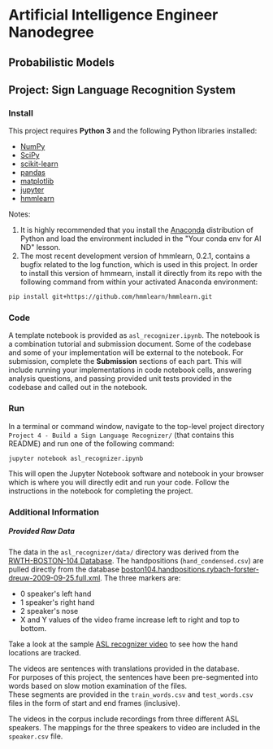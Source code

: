 # Artificial Intelligence Engineer Nanodegree
## Probabilistic Models
## Project: Sign Language Recognition System

### Install

This project requires 
**Python 3** and the following Python libraries installed:

- [NumPy](http://www.numpy.org/)
- [SciPy](https://www.scipy.org/)
- [scikit-learn](http://scikit-learn.org/0.17/install.html)
- [pandas](http://pandas.pydata.org/)
- [matplotlib](http://matplotlib.org/)
- [jupyter](http://ipython.org/notebook.html)
- [hmmlearn](http://hmmlearn.readthedocs.io/en/latest/)

Notes: 
1. It is highly recommended that you install the [Anaconda](http://continuum.io/downloads) distribution of 
Python and load the environment included in the "Your conda env for AI ND" lesson.
2. The most recent development version of hmmlearn, 0.2.1, contains a bugfix related 
to the log function, which is used in this project.  In order to install this version of hmmearn, install it directly from its repo with the following command from 
within your activated Anaconda environment:
```sh
pip install git+https://github.com/hmmlearn/hmmlearn.git
```

### Code

A template notebook is provided as `asl_recognizer.ipynb`. The notebook is a combination tutorial and submission document.  Some of the codebase and some of your implementation will be external to the notebook. 
For submission, complete the **Submission** sections of each part.  This will include running your implementations in code notebook cells, answering analysis questions, and passing provided unit tests provided in the codebase and called out in the notebook. 

### Run

In a terminal or command window, navigate to the top-level project directory `Project 4 - Build a Sign Language Recognizer/` (that contains this README) and run one of the following command:

`jupyter notebook asl_recognizer.ipynb`

This will open the Jupyter Notebook software and notebook in your browser which is where you will directly edit and run your code. Follow the instructions in the notebook for completing the project.


### Additional Information
##### Provided Raw Data

The data in the `asl_recognizer/data/` directory was derived from 
the [RWTH-BOSTON-104 Database](http://www-i6.informatik.rwth-aachen.de/~dreuw/database-rwth-boston-104.php). 
The handpositions (`hand_condensed.csv`) are pulled directly from 
the database [boston104.handpositions.rybach-forster-dreuw-2009-09-25.full.xml](boston104.handpositions.rybach-forster-dreuw-2009-09-25.full.xml). The three markers are:

*   0  speaker's left hand
*   1  speaker's right hand
*   2  speaker's nose
*   X and Y values of the video frame increase left to right and top to bottom.

Take a look at the sample 
[ASL recognizer video](http://www-i6.informatik.rwth-aachen.de/~dreuw/download/021.avi)
to see how the hand locations are tracked.


The videos are sentences with translations provided in the database.  
For purposes of this project, the sentences have been pre-segmented 
into words based on slow motion examination of the files.  
These segments are provided in the `train_words.csv` and `test_words.csv` files
in the 
form of start and end frames (inclusive).

The videos in the corpus include recordings from three different ASL speakers.
The mappings for the three 
speakers to video are included in the `speaker.csv` 
file.
